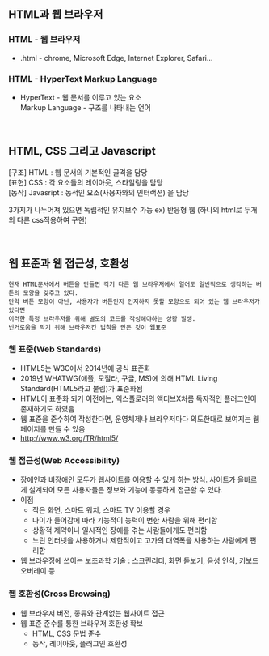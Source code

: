 ## HTML과 웹 브라우저
### HTML - 웹 브라우저
- .html - chrome, Microsoft Edge, Internet Explorer, Safari...

### HTML - HyperText Markup Language
- HyperText - 웹 문서를 이루고 있는 요소 <br /> Markup Language - 구조를 나타내는 언어

<br />

## HTML, CSS 그리고 Javascript
[구조] HTML :  웹 문서의 기본적인 골격을 담당<br />
[표현] CSS :  각 요소들의 레이아웃, 스타일링을 담당<br />
[동작] Javasript :  동적인 요소(사용자와의 인터랙션) 을 담당

 3가지가 나누어져 있으면 독립적인 유지보수 가능 ex) 반응형 웹 (하나의 html로 두개의 다른 css적용하여 구현)

<br />

## 웹 표준과 웹 접근성, 호환성
<pre><code>현재 HTML문서에서 버튼을 만들면 각기 다른 웹 브라우저에서 열어도 일반적으로 생각하는 버튼의 모양을 갖추고 있다.<br />만약 버튼 모양이 아닌, 사용자가 버튼인지 인지하지 못할 모양으로 되어 있는 웹 브라우저가 있다면<br />이러한 특정 브라우저를 위해 별도의 코드를 작성해야하는 상황 발생.<br />번거로움을 막기 위해 브라우저간 법칙을 만든 것이 웹표준</code></pre>

### 웹 표준(Web Standards)
-  HTML5는 W3C에서 2014년에 공식 표준화
-  2019년 WHATWG(애플, 모질라, 구글, MS)에 의해 HTML Living Standard(HTML5라고 불림)가 표준화됨
- HTML이 표준화 되기 이전에는, 익스플로러의 액티브X처름 독자적인 플러그인이 존재하기도 하였음
-  웹 표준을 준수하여 작성한다면, 운영체제나 브라우저마다 의도한대로 보여지는 웹 페이지를 만들 수 있음 
-  http://www.w3.org/TR/html5/

### 웹 접근성(Web Accessibility)
- 장애인과 비장애인 모두가 웹사이트를 이용할 수 있게 하는 방식. 사이트가 올바르게 설계되어 모든 사용자들은 정보와 기능에 동등하게 접근할 수 있다.
- 이점
  - 작은 화면, 스마트 워치, 스마트 TV 이용할 경우
  - 나이가 들어감에 따라 기능적이 능력이 변한 사람을 위해 편리함
  - 상황적 제약이나 일시적인 장애를 겪는 사람들에게도 편리함
  - 느린 인터넷을 사용하거나 제한적이고 고가의 대역폭을 사용하는 사람에게 편리함
- 웹 브라우징에 쓰이는 보조과학 기술 : 스크린리더, 화면 돋보기, 음성 인식, 키보드 오버레이 등

### 웹 호환성(Cross Browsing)
- 웹 브라우저 버전, 종류와 관계없는 웹사이트 접근
- 웹 표준 준수를 통한 브라우저 호환성 확보
  - HTML, CSS 문법 준수
  - 동작, 레이아웃, 플러그인 호환성
